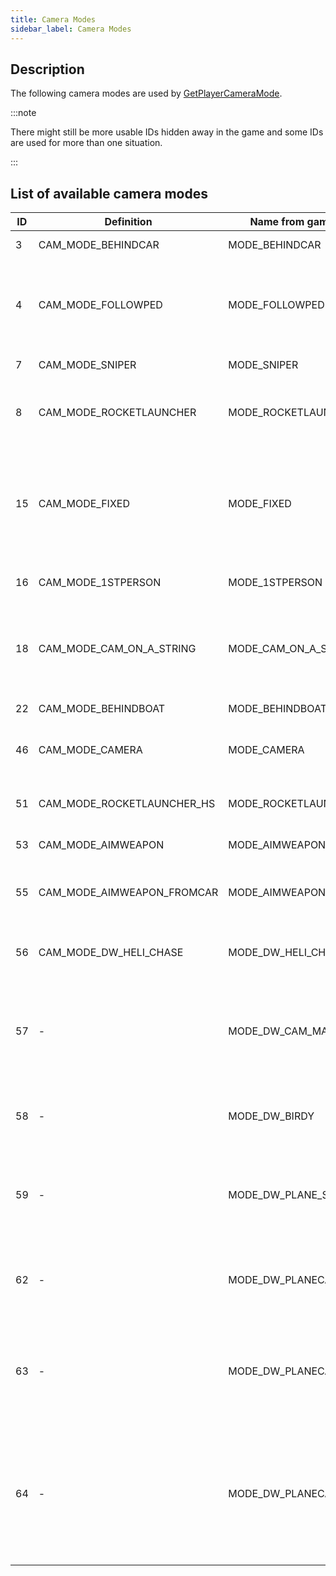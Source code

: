 ```yaml
---
title: Camera Modes
sidebar_label: Camera Modes
---
```


## Description

The following camera modes are used by [GetPlayerCameraMode](../functions/GetPlayerCameraMode).

:::note

There might still be more usable IDs hidden away in the game and some IDs are used for more than one situation.

:::

## List of available camera modes

| ID  | Definition | Name from game files   | Description                                                                                                                    |
| --- | --------- | ---------------------- | ------------------------------------------------------------------------------------------------------------------------------ |
| 3   | CAM_MODE_BEHINDCAR  | MODE_BEHINDCAR       | Train/tram camera                                                                                                              |
| 4   | CAM_MODE_FOLLOWPED  | MODE_FOLLOWPED      | Follow ped (normal behind player camera), several variable distances                                                           |
| 7   | CAM_MODE_SNIPER     | MODE_SNIPER       | Sniper aiming (sniper scope)                                                                                                   |
| 8   | CAM_MODE_ROCKETLAUNCHER | MODE_ROCKETLAUNCHER    | Rocket Launcher aiming (rocket launcher scope)                                                                                 |
| 15  | CAM_MODE_FIXED      | MODE_FIXED       | Fixed camera (non-moving) - used for garages, chase camera, entering buildings, buying food etc                                |
| 16  | CAM_MODE_1STPERSON  | MODE_1STPERSON       | Vehicle front camera, bike side camera                                                                                         |
| 18  | CAM_MODE_CAM_ON_A_STRING | MODE_CAM_ON_A_STRING   | Normal car (+ skimmer + helicopter + airplane), several variable distances                                                     |
| 22  | CAM_MODE_BEHINDBOAT | MODE_BEHINDBOAT       | Normal boat camera                                                                                                             |
| 46  | CAM_MODE_CAMERA     | MODE_CAMERA       | Weapon aiming (weapon scope)                                                                                                   |
| 51  | CAM_MODE_ROCKETLAUNCHER_HS | MODE_ROCKETLAUNCHER_HS | Heat-seeking Rocket Launcher aiming                                                                                            |
| 53  | CAM_MODE_AIMWEAPON  | MODE_AIMWEAPON       | Aiming any other weapon                                                                                                        |
| 55  | CAM_MODE_AIMWEAPON_FROMCAR | MODE_AIMWEAPON_FROMCAR | Vehicle passenger aiming camera (drive by as a player)                                                                         |
| 56  | CAM_MODE_DW_HELI_CHASE | MODE_DW_HELI_CHASE    | Chase camera: helicopter/bird view                                                                                             |
| 57  | - | MODE_DW_CAM_MAN        | Chase camera: ground camera, zooms in quite quickly and pan to the vehicle                                                     |
| 58  | - | MODE_DW_BIRDY          | Chase camera: horizontal flyby past vehicle                                                                                    |
| 59  | - | MODE_DW_PLANE_SPOTTER  | Chase camera (for air vehicles only): ground camera, looking up to the air vehicle                                             |
| 62  | - | MODE_DW_PLANECAM1      | Chase camera (for air vehicles only): vertical flyby past air vehicle                                                          |
| 63  | - | MODE_DW_PLANECAM2      | Chase camera (for air vehicles only): horizontal flyby past air vehicle (similar to 58 and 62)                                 |
| 64  | - | MODE_DW_PLANECAM3      | Chase camera (for air vehicles only): camera focused on pilot, similar to pressing LOOK_BEHIND key on foot, but in air vehicle |
